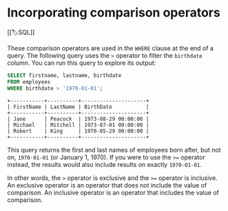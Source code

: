 
# Incorporating comparison operators

[[🏷️SQL]]

These comparison operators are used in the `WHERE` clause at the end of a query. The following query uses the `>` operator to filter the `birthdate` column. You can run this query to explore its output:

```sql
SELECT firstname, lastname, birthdate
FROM employees
WHERE birthdate > '1970-01-01';
```

```
+-----------+----------+---------------------+
| FirstName | LastName | BirthDate           |
+-----------+----------+---------------------+
| Jane      | Peacock  | 1973-08-29 00:00:00 |
| Michael   | Mitchell | 1973-07-01 00:00:00 |
| Robert    | King     | 1970-05-29 00:00:00 |
+-----------+----------+---------------------+
```

This query returns the first and last names of employees born after, but not on, `1970-01-01` (or January 1, 1970). If you were to use the `>=` operator instead, the results would also include results on exactly `1970-01-01`.

In other words, the `>` operator is exclusive and the `>=` operator is inclusive. An exclusive operator is an operator that does not include the value of comparison. An inclusive operator is an operator that includes the value of comparison.
